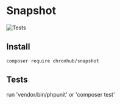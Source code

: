# Snapshot

![Tests](https://github.com/chronhub/snapshot/workflows/tests/badge.svg)

## Install

`composer require chronhub/snapshot`

## Tests

run 'vendor/bin/phpunit' or 'composer test'
